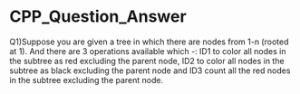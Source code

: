 # CPP_Question_Answer
Q1)Suppose you are given a tree in which there are nodes from 1-n (rooted at 1). And there are 3 operations available which -: ID1 to color all nodes in the subtree as red excluding the parent node, ID2 to color all nodes in the subtree as black excluding the parent node and ID3 count all the red nodes in the subtree excluding the parent node.
